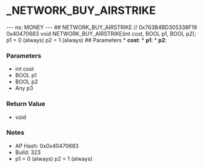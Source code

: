 # _NETWORK_BUY_AIRSTRIKE

--- ns: MONEY --- ## NETWORK_BUY_AIRSTRIKE  // 0x763B4BD305338F19 0x40470683 void NETWORK_BUY_AIRSTRIKE(int cost, BOOL p1, BOOL p2);  p1 = 0 (always) p2 = 1 (always)  ## Parameters * **cost**: * **p1**: * **p2**:

### Parameters
* int cost
* BOOL p1
* BOOL p2
* Any p3

### Return Value
* void

### Notes
* AP Hash: 0x0x40470683
* Build: 323
* p1 = 0 (always)
p2 = 1 (always)

